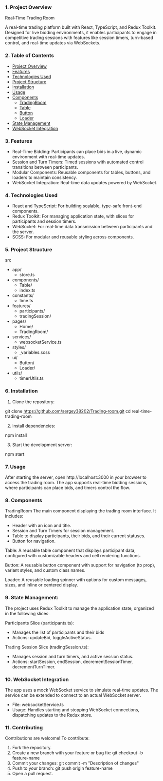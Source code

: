 ### 1. Project Overview

Real-Time Trading Room

A real-time trading platform built with React, TypeScript, and Redux Toolkit. Designed for live bidding environments, it enables participants to engage in competitive trading sessions with features like session timers, turn-based control, and real-time updates via WebSockets.

### 2. Table of Contents

- [Project Overview](#1-project-overview)
- [Features](#3-features)
- [Technologies Used](#4-technologies-used)
- [Project Structure](#5-project-structure)
- [Installation](#6-installation)
- [Usage](#7-usage)
- [Components](#8-components)
  - [TradingRoom](#tradingroom)
  - [Table](#table)
  - [Button](#button)
  - [Loader](#loader)
- [State Management](#9-state-management)
- [WebSocket Integration](#10-websocket-integration)

### 3. Features

- Real-Time Bidding: Participants can place bids in a live, dynamic environment with real-time updates.
- Session and Turn Timers: Timed sessions with automated control transitions between participants.
- Modular Components: Reusable components for tables, buttons, and loaders to maintain consistency.
- WebSocket Integration: Real-time data updates powered by WebSocket.

### 4. Technologies Used

- React and TypeScript: For building scalable, type-safe front-end components.
- Redux Toolkit: For managing application state, with slices for participants and session timers.
- WebSocket: For real-time data transmission between participants and the server.
- SCSS: For modular and reusable styling across components.

### 5. Project Structure

src
  - app/
    - store.ts
  - components/
    - Table/
    - index.ts
  - constants/  
    - time.ts
  - features/
    - participants/
    - tradingSession/
  - pages/  
    - Home/
    - TradingRoom/
  - services/  
    - websocketService.ts
  - styles/
    - _variables.scss  
  - ui/
    - Button/
    - Loader/  
  - utils/
    - timerUtils.ts  

### 6. Installation

1. Clone the repository:

git clone https://github.com/sergey38202/Trading-room.git
cd real-time-trading-room

2. Install dependencies:

npm install

3. Start the development server:

npm start

### 7. Usage

After starting the server, open http://localhost:3000 in your browser to access the trading room. The app supports real-time bidding sessions, where participants can place bids, and timers control the flow.

### 8. Components

TradingRoom
The main component displaying the trading room interface. It includes:

- Header with an icon and title.
- Session and Turn Timers for session management.
- Table to display participants, their bids, and their current statuses.
- Button for navigation.

Table:
A reusable table component that displays participant data, configured with customizable headers and cell rendering functions.

Button:
A reusable button component with support for navigation (to prop), variant styles, and custom class names.

Loader:
A reusable loading spinner with options for custom messages, sizes, and inline or centered display.

### 9. State Management:

The project uses Redux Toolkit to manage the application state, organized in the following slices:

Participants Slice (participants.ts):
- Manages the list of participants and their bids
- Actions: updateBid, toggleActiveStatus.

Trading Session Slice (tradingSession.ts):
- Manages session and turn timers, and active session status.
- Actions: startSession, endSession, decrementSessionTimer, decrementTurnTimer.

### 10. WebSocket Integration

The app uses a mock WebSocket service to simulate real-time updates. The service can be extended to connect to an actual WebSocket server.

- File: websocketService.ts
- Usage: Handles starting and stopping WebSocket connections, dispatching updates to the Redux store.

### 11. Contributing

Contributions are welcome! To contribute:
1. Fork the repository.
2. Create a new branch with your feature or bug fix:
git checkout -b feature-name
3. Commit your changes:
git commit -m "Description of changes"
4. Push to your branch:
git push origin feature-name
5. Open a pull request.